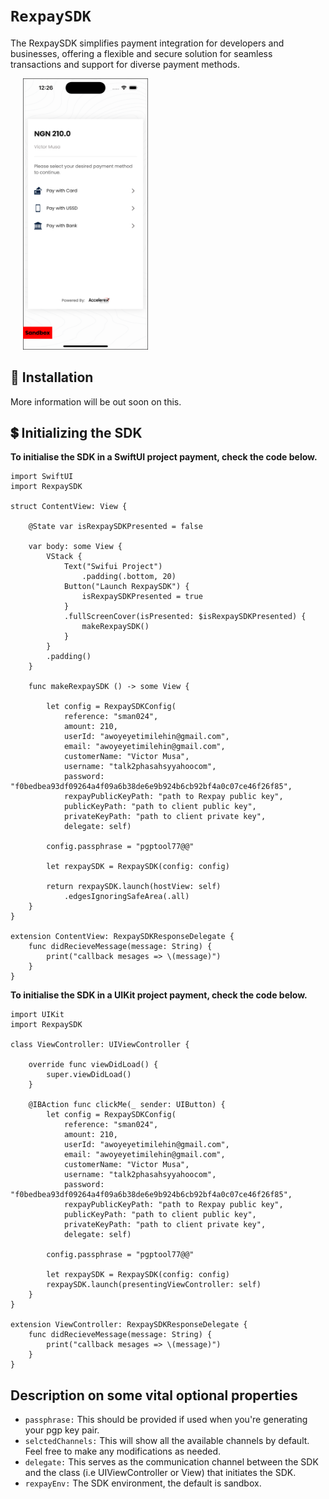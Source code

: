 # ``RexpaySDK``

The RexpaySDK simplifies payment integration for developers and businesses, offering a flexible and secure solution for seamless transactions and support for diverse payment methods.

<p>
    <img src="https://github.com/accelerex-developer/RexPayiOS/blob/main/RexpaySDK/ReadmeFiles/landing_page.png" width="200px" height="auto" hspace="20"/>

</p>

## :rocket: Installation
More information will be out soon on this.


## :heavy_dollar_sign: Initializing the SDK

**To initialise the SDK in a SwiftUI project payment, check the code below.**

```
import SwiftUI
import RexpaySDK

struct ContentView: View {
    
    @State var isRexpaySDKPresented = false
    
    var body: some View {
        VStack {
            Text("Swifui Project")
                .padding(.bottom, 20)
            Button("Launch RexpaySDK") {
                isRexpaySDKPresented = true
            }
            .fullScreenCover(isPresented: $isRexpaySDKPresented) {
                makeRexpaySDK()
            }
        }
        .padding()
    }
        
    func makeRexpaySDK () -> some View {
        
        let config = RexpaySDKConfig(
            reference: "sman024",
            amount: 210,
            userId: "awoyeyetimilehin@gmail.com",
            email: "awoyeyetimilehin@gmail.com",
            customerName: "Victor Musa",
            username: "talk2phasahsyyahoocom",
            password: "f0bedbea93df09264a4f09a6b38de6e9b924b6cb92bf4a0c07ce46f26f85",
            rexpayPublicKeyPath: "path to Rexpay public key",
            publicKeyPath: "path to client public key",
            privateKeyPath: "path to client private key",
            delegate: self)
        
        config.passphrase = "pgptool77@@"
        
        let rexpaySDK = RexpaySDK(config: config)
    
        return rexpaySDK.launch(hostView: self)
            .edgesIgnoringSafeArea(.all)
    }
}

extension ContentView: RexpaySDKResponseDelegate {
    func didRecieveMessage(message: String) {
        print("callback mesages => \(message)")
    }
}
```

**To initialise the SDK in a UIKit project payment, check the code below.**

```
import UIKit
import RexpaySDK

class ViewController: UIViewController {
    
    override func viewDidLoad() {
        super.viewDidLoad()
    }
    
    @IBAction func clickMe(_ sender: UIButton) {
        let config = RexpaySDKConfig(
            reference: "sman024",
            amount: 210,
            userId: "awoyeyetimilehin@gmail.com",
            email: "awoyeyetimilehin@gmail.com",
            customerName: "Victor Musa",
            username: "talk2phasahsyyahoocom",
            password: "f0bedbea93df09264a4f09a6b38de6e9b924b6cb92bf4a0c07ce46f26f85",
            rexpayPublicKeyPath: "path to Rexpay public key",
            publicKeyPath: "path to client public key",
            privateKeyPath: "path to client private key",
            delegate: self)
        
        config.passphrase = "pgptool77@@"

        let rexpaySDK = RexpaySDK(config: config)
        rexpaySDK.launch(presentingViewController: self)
    }
}

extension ViewController: RexpaySDKResponseDelegate {
    func didRecieveMessage(message: String) {
        print("callback mesages => \(message)")
    }
}
```
## Description on some vital optional properties

- `passphrase:` This should be provided if used when you're generating your pgp key pair.
- `selctedChannels:` This will show all the available channels by default. Feel free to make any modifications as needed.
- `delegate:` This serves as the communication channel between the SDK and the class (i.e UIViewController or View) that initiates the SDK.
- `rexpayEnv:` The SDK environment, the default is sandbox.
 
